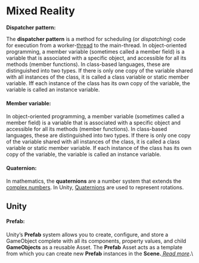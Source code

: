 # Mixed Reality

**Dispatcher pattern:**

The **dispatcher pattern** is a method for scheduling (or _dispatching_) code for execution from a worker-[thread](https://en.wikipedia.org/wiki/Thread\_\(computing\)) to the main-thread.  In object-oriented programming, a member variable (sometimes called a member field) is a variable that is associated with a specific object, and accessible for all its methods (member functions). In class-based languages, these are distinguished into two types. If there is only one copy of the variable shared with all instances of the class, it is called a class variable or static member variable.  Iff each instance of the class has its own copy of the variable, the variable is called an instance variable.

#### **Member variable:**&#x20;

In object-oriented programming, a member variable (sometimes called a member field) is a variable that is associated with a specific object and accessible for all its methods (member functions). In class-based languages, these are distinguished into two types.  If there is only one copy of the variable shared with all instances of the class, it is called a class variable or static member variable.  If each instance of the class has its own copy of the variable, the variable is called an instance variable.

#### Quaternion:&#x20;

In mathematics, the **quaternions** are a number system that extends the [complex numbers](https://en.wikipedia.org/wiki/Complex\_number). In Unity, [Quaternions](https://docs.unity3d.com/ScriptReference/Quaternion.html) are used to represent rotations.

## Unity

#### **Prefab**: &#x20;

Unity’s **Prefab** system allows you to create, configure, and store a GameObject complete with all its components, property values, and child **GameObjects** as a reusable Asset. The **Prefab** Asset acts as a template from which you can create new **Prefab** instances in the **Scene.**[ _Read more_](https://docs.unity3d.com/Manual/Prefabs.html)**.**\
